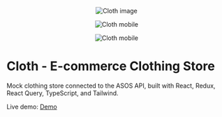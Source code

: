 <p align="center"><img src="https://i.imgur.com/IpobtEP.png" alt="Cloth image"></p>
<p align="center"><img src="https://i.imgur.com/aYDBMYn.png" alt="Cloth mobile"></p>
<p align="center"><img src="https://i.imgur.com/wudciyl.png" alt="Cloth mobile"></p>

# Cloth - E-commerce Clothing Store

Mock clothing store connected to the ASOS API, built with React, Redux, React Query, TypeScript, and Tailwind.

Live demo: [Demo](https://main--clever-ptolemy-321751.netlify.app/)
